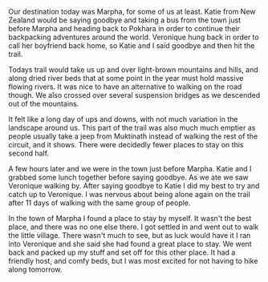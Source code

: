 Our destination today was Marpha, for some of us at least. Katie from New Zealand would be saying goodbye and taking a bus from the town just before Marpha and heading back to Pokhara in order to continue their backpacking adventures around the world. Veronique hung back in order to call her boyfriend back home, so Katie and I said goodbye and then hit the trail.

Todays trail would take us up and over light-brown mountains and hills, and along dried river beds that at some point in the year must hold massive flowing rivers. It was nice to have an alternative to walking on the road though. We also crossed over several suspension bridges as we descended out of the mountains.

It felt like a long day of ups and downs, with not much variation in the landscape around us. This part of the trail was also much much emptier as people usually take a jeep from Muktinath instead of walking the rest of the circuit, and it shows. There were decidedly fewer places to stay on this second half.

A few hours later and we were in the town just before Marpha. Katie and I grabbed some lunch together before saying goodbye. As we ate we saw Veronique walking by. After saying goodbye to Katie I did my best to try and catch up to Veronique. I was nervous about being alone again on the trail after 11 days of walking with the same group of people.

In the town of Marpha I found a place to stay by myself. It wasn't the best place, and there was no one else there. I got settled in and went out to walk the little village. There wasn't much to see, but as luck would have it I ran into Veronique and she said she had found a great place to stay. We went back and packed up my stuff and set off for this other place. It had a friendly host, and comfy beds, but I was most excited for not having to hike along tomorrow.